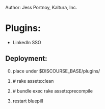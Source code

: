 Author: Jess Portnoy, Kaltura, Inc.

Plugins:
========
- LinkedIn SSO

## Deployment:
0. place under $DISCOURSE_BASE/plugins/

1. \# rake assets:clean

2. \# bundle exec rake assets:precompile

3. restart bluepill


